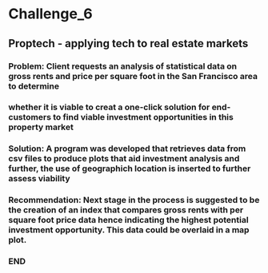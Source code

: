 # Challenge_6
## Proptech - applying tech to real estate markets
### Problem: Client requests an analysis of statistical data on gross rents and price per square foot in the San Francisco area to determine
### whether it is viable to creat a one-click solution for end-customers to find viable investment opportunities in this property market
### Solution: A program was developed that retrieves data from csv files to produce plots that aid investment analysis and further, the use of geographich location is inserted to further assess viability
### Recommendation: Next stage in the process is suggested to be the creation of an index that compares gross rents with per square foot price data hence indicating the highest potential investment opportunity. This data could be overlaid in a map plot.
### END

 
